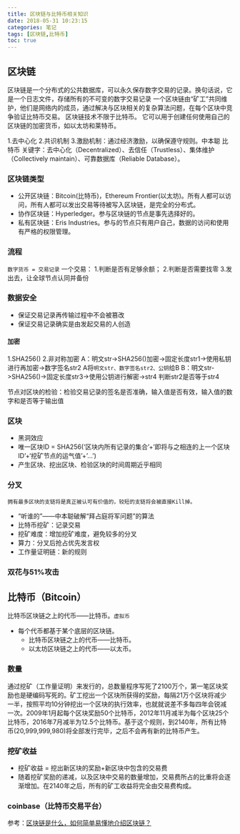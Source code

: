 ```yaml
---
title: 区块链与比特币相关知识
date: 2018-05-31 10:23:15
categories: 笔记
tags: [区块链,比特币]
toc: true
---
```


## 区块链
区块链是一个分布式的公共数据库，可以永久保存数字交易的记录。换句话说，它是一个日志文件，存储所有的不可变的数字交易记录
一个区块链由“矿工”共同维护，他们是网络内的成员，通过解决与区块相关的复杂算法问题，在每个区块中竞争验证比特币交易。
区块链技术不限于比特币。 它可以用于创建任何使用自己的区块链的加密货币，如以太坊和莱特币。
<!--more-->
1.去中心化
2.共识机制
3.激励机制：通过经济激励，以确保遵守规则。中本聪 比特币
关键字：去中心化（Decentralized）、去信任（Trustless）、集体维护（Collectively maintain）、可靠数据库（Reliable Database）。

### 区块链类型
* 公开区块链：Bitcoin(比特币)，Ethereum Frontier(以太坊)。所有人都可以访问，所有人都可以发出交易等待被写入区块链，是完全的分布式。
* 协作区块链：Hyperledger。参与区块链的节点是事先选择好的。
* 私有区块链：Eris Industries。参与的节点只有用户自己，数据的访问和使用有严格的权限管理。

### 流程
`数字货币 = 交易记录`
一个交易：
1.判断是否有足够余额； 
2.判断是否需要找零
3.发出去，让全球节点认同并备份

### 数据安全
* 保证交易记录再传输过程中不会被篡改
* 保证交易记录确实是由发起交易的人创造

#### 加密
1.SHA256()  2.非对称加密
A：明文str->SHA256()加密->固定长度str1->使用私钥进行再加密->数字签名str2
A将`明文str、数字签名str2、公钥`给B
B：明文str->SHA256()->固定长度str3->使用公钥进行解密->str4
判断str2是否等于str4

节点对区块的检验：检验交易记录的签名是否准确，输入值是否有效，输入值的数字和是否等于输出值

### 区块
* 黑洞效应
* 唯一区块ID = SHA256(‘区块内所有记录的集合’+’即将与之相连的上一个区块ID’+‘挖矿节点的运气值’+’…’)
* 产生区块、挖出区块、检验区块的时间周期近乎相同

### 分叉
`拥有最多区块的支链将是真正被认可有价值的，较短的支链将会被直接Kill掉。`
* “听谁的”——中本聪破解“拜占庭将军问题”的算法
* 比特币挖矿：记录交易
* 挖矿难度：增加挖矿难度，避免较多的分叉
* 算力：分叉后抢占优先发言权
* 工作量证明链：新的规则

### 双花与51%攻击

## 比特币（Bitcoin）
比特币区块链之上的代币——比特币。`虚拟币`
* 每个代币都基于某个底层的区块链。
    + 比特币区块链之上的代币——比特币。
    + 以太坊区块链之上的代币——以太币。
### 数量
通过挖矿（工作量证明）来发行的，总数量程序写死了2100万个，第一笔区块奖励也是硬编码写死的。矿工挖出一个区块所获得的奖励，每隔21万个区块将减少一半，按照平均10分钟挖出一个区块的执行效率，也就就说差不多每四年会锐减一次。2009年1月起每个区块奖励50个比特币，2012年11月减半为每个区块25个比特币，2016年7月减半为12.5个比特币。基于这个规则，到2140年，所有比特币(20,999,999,980)将全部发行完毕，之后不会再有新的比特币产生。

### 挖矿收益
* 挖矿收益 = 挖出新区块的奖励+新区块中包含的交易费
* 随着挖矿奖励的递减，以及区块中交易的数量增加，交易费所占的比重将会逐渐增加。在2140年之后，所有的矿工收益将完全由交易费构成。

### coinbase（比特币交易平台）


参考：[区块链是什么，如何简单易懂地介绍区块链？](https://www.zhihu.com/question/37290469)
